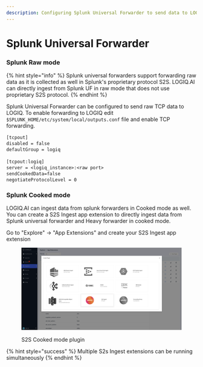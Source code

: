 ```yaml
---
description: Configuring Splunk Universal Forwarder to send data to LOGIQ
---
```


# Splunk Universal Forwarder

### Splunk Raw mode

{% hint style="info" %}
Splunk universal forwarders support forwarding raw data as it is collected as well in Splunk's proprietary protocol S2S. LOGIQ.AI can directly ingest from Splunk UF in raw mode that does not use proprietary S2S protocol.
{% endhint %}

Splunk Universal Forwarder can be configured to send raw TCP data to LOGIQ. To enable forwarding to LOGIQ edit `$SPLUNK_HOME/etc/system/local/outputs.conf` file and enable TCP forwarding.

```
[tcpout]
disabled = false 
defaultGroup = logiq

[tcpout:logiq]
server = <logiq_instance>:<raw port>
sendCookedData=false
negotiateProtocolLevel = 0

```

### Splunk Cooked mode

LOGIQ.AI can ingest data from splunk forwarders in Cooked mode as well.  You can create a S2S Ingest app extension to directly ingest data from Splunk universal forwarder and Heavy forwarder in cooked mode.

Go to "Explore" -> "App Extensions" and create your S2S Ingest app extension

<figure><img src="../.gitbook/assets/Screen Shot 2023-01-02 at 1.20.49 PM.png" alt=""><figcaption><p>S2S Cooked mode plugin</p></figcaption></figure>

{% hint style="success" %}
Multiple S2s Ingest extensions can be running simultaneously
{% endhint %}
